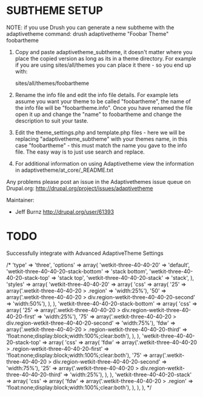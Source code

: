SUBTHEME SETUP
==============

NOTE: if you use Drush you can generate a new subtheme with the adaptivetheme
command: drush adaptivetheme "Foobar Theme" foobartheme

1. Copy and paste adaptivetheme_subtheme, it doesn't matter where you place
   the copied version as long as its in a theme directory. For example if you
   are using sites/all/themes you can place it there - so you end up with:

   sites/all/themes/foobartheme

2. Rename the info file and edit the info file details. For example lets assume
   you want your theme to be called "foobartheme", the name of the info file will
   be "foobartheme.info". Once you have renamed the file open it up and change
   the "name" to foobartheme and change the description to suit your taste.

3. Edit the theme_settings.php and template.php files - here we will be replacing
   "adaptivetheme_subtheme" with your themes name, in this case "foobartheme" -
   this must match the name you gave to the info file. The easy way is to just
   use search and replace.

4. For additional information on using Adaptivetheme view the information in
   adaptivetheme/at_core/_README.txt

Any problems please post an issue in the Adaptivethemes issue queue on Drupal.org:
http://drupal.org/project/issues/adaptivetheme

Maintainer:
* Jeff Burnz http://drupal.org/user/61393

TODO
====
Successfully integrate with Advanced AdaptiveTheme Settings

/*
'type' => 'three',
'options' => array(
  'wetkit-three-40-40-20' => 'default',
  'wetkit-three-40-40-20-stack-bottom' => 'stack bottom',
  'wetkit-three-40-40-20-stack-top' => 'stack top',
  'wetkit-three-40-40-20-stack' => 'stack',
),
'styles' => array(
  'wetkit-three-40-40-20' => array(
    'css' => array(
      '25' => array('.wetkit-three-40-40-20 > .region' => 'width:25%'),
      '50' => array('.wetkit-three-40-40-20 > div.region-wetkit-three-40-40-20-second' => 'width:50%'),
    ),
  ),
  'wetkit-three-40-40-20-stack-bottom' => array(
    'css' => array(
      '25' => array('.wetkit-three-40-40-20 > div.region-wetkit-three-40-40-20-first' => 'width:25%'),
      '75' => array('.wetkit-three-40-40-20 > div.region-wetkit-three-40-40-20-second' => 'width:75%'),
      'fdw' => array('.wetkit-three-40-40-20 > .region-wetkit-three-40-40-20-third' => 'float:none;display:block;width:100%;clear:both'),
    ),
  ),
  'wetkit-three-40-40-20-stack-top' => array(
    'css' => array(
      'fdw' => array('.wetkit-three-40-40-20 > .region-wetkit-three-40-40-20-first' => 'float:none;display:block;width:100%;clear:both'),
      '75' => array('.wetkit-three-40-40-20 > div.region-wetkit-three-40-40-20-second' => 'width:75%'),
      '25' => array('.wetkit-three-40-40-20 > div.region-wetkit-three-40-40-20-third' => 'width:25%'),
    ),
  ),
  'wetkit-three-40-40-20-stack' => array(
    'css' => array(
      'fdw' => array('.wetkit-three-40-40-20 > .region' => 'float:none;display:block;width:100%;clear:both'),
    ),
  ),
),
*/